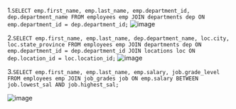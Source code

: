 1.```SELECT emp.first_name, emp.last_name, emp.department_id, dep.department_name
FROM employees emp JOIN departments dep
ON emp.department_id = dep.department_id;```
![image](https://user-images.githubusercontent.com/123379322/221872565-ebc94358-8c3e-4e4e-9f84-890db80ab5c4.png)

2.```SELECT emp.first_name, emp.last_name, dep.department_name, loc.city, loc.state_province FROM employees emp JOIN departments dep ON emp.department_id = dep.department_id JOIN locations loc ON dep.location_id = loc.location_id;```
![image](https://user-images.githubusercontent.com/123379322/221874552-3c477ae6-8a49-4a2d-939e-b2b3f61f289f.png)

3.```SELECT emp.first_name, emp.last_name, emp.salary, job.grade_level FROM employees emp JOIN job_grades job ON emp.salary BETWEEN job.lowest_sal AND job.highest_sal;```

![image](https://user-images.githubusercontent.com/123379322/221875691-49470a2a-5061-4a6d-933b-d01c6c837ae3.png)
